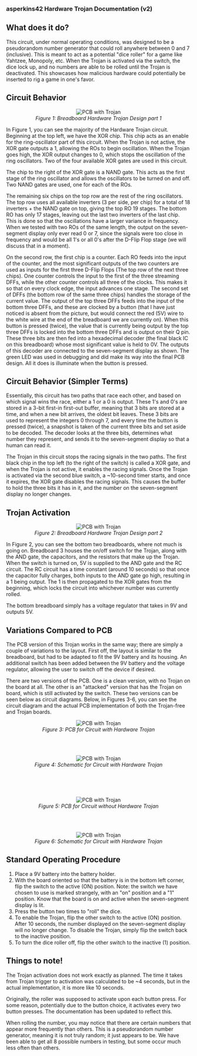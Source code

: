 ### asperkins42 Hardware Trojan Documentation (v2)

## What does it do?
This circuit, under normal operating conditions, was designed to be a pseudorandom number generator that could roll anywhere between 0 and 7 (inclusive). This is meant to act as a potential "dice roller" for a game like Yahtzee, Monopoly, etc. When the Trojan is activated via the switch, the dice lock up, and no numbers are able to be rolled until the Trojan is deactivated. This showcases how malicious hardware could potentially be inserted to rig a game in one's favor. 

## Circuit Behavior

<p align="center">
  <img src="images/asperkins42_hardwareTrojanImg1.jpg" alt="PCB with Trojan"/>
  <br>
  <em>Figure 1: Breadboard Hardware Trojan Design part 1</em>
</p>

In Figure 1, you can see the majority of the Hardware Trojan circuit. 
Beginning at the top left, we have the XOR chip. This chip acts as an enable for the ring-oscillator part of this circuit. When the Trojan is not active, the XOR gate outputs a 1, allowing the ROs to begin oscillation. When the Trojan goes high, the XOR output changes to 0, which stops the oscillation of the ring oscillators. Two of the four available XOR gates are used in this circuit. 

The chip to the right of the XOR gate is a NAND gate. This acts as the first stage of the ring oscillator and allows the oscillators to be turned on and off. Two NAND gates are used, one for each of the ROs. 

The remaining six chips on the top row are the rest of the ring oscillators. The top row uses all available inverters (3 per side, per chip) for a total of 18 inverters + the NAND gate on top, giving the top RO 19 stages. The bottom RO has only 17 stages, leaving out the last two inverters of the last chip. This is done so that the oscillations have a larger variance in frequency. When we tested with two ROs of the same length, the output on the seven-segment display only ever read 0 or 7, since the signals were too close in frequency and would be all 1's or all 0's after the D-Flip Flop stage (we will discuss that in a moment).

On the second row, the first chip is a counter. Each RO feeds into the input of the counter, and the most significant outputs of the two counters are used as inputs for the first three D-Flip Flops (The top row of the next three chips). One counter controls the input to the first of the three streaming DFFs, while the other counter controls all three of the clocks. This makes it so that on every clock edge, the input advances one stage. The second set of DFFs (the bottom row of the same three chips) handles the storage of the current value. The output of the top three DFFs feeds into the input of the bottom three DFFs, and these are clocked by a button (that I have just noticed is absent from the picture, but would connect the red (5V) wire to the white wire at the end of the breadboard we are currently on). When this button is pressed (twice), the value that is currently being output by the top three DFFs is locked into the bottom three DFFs and is output on their Q pin. These three bits are then fed into a hexadecimal decoder (the final black IC on this breadboard) whose most significant value is held to 0V. The outputs of this decoder are connected to the seven-segment display as shown. The green LED was used in debugging and did make its way into the final PCB design. All it does is illuminate when the button is pressed. 

## Circuit Behavior (Simpler Terms)
Essentially, this circuit has two paths that race each other, and based on which signal wins the race, either a 1 or a 0 is output. These 1's and 0's are stored in a 3-bit first-in first-out buffer, meaning that 3 bits are stored at a time, and when a new bit arrives, the oldest bit leaves. These 3 bits are used to represent the integers 0 through 7, and every time the button is pressed (twice), a snapshot is taken of the current three bits and set aside to be decoded. The decoder looks at the three bits, determines what number they represent, and sends it to the seven-segment display so that a human can read it. 

The Trojan in this circuit stops the racing signals in the two paths. The first black chip in the top left (to the right of the switch) is called a XOR gate, and when the Trojan is not active, it enables the racing signals. Once the Trojan is activated via the second blue switch, a ~10-second timer starts, and once it expires, the XOR gate disables the racing signals. This causes the buffer to hold the three bits it has in it, and the number on the seven-segment display no longer changes. 

## Trojan Activation 
<p align="center">
  <img src="images/asperkins42_hardwareTrojanImg2.jpg" alt="PCB with Trojan"/>
  <br>
  <em>Figure 2: Breadboard Hardware Trojan Design part 2</em>
</p>

In Figure 2, you can see the bottom two breadboards, where not much is going on. Breadboard 3 houses the on/off switch for the Trojan, along with the AND gate, the capacitors, and the resistors that make up the Trojan. When the switch is turned on, 5V is supplied to the AND gate and the RC circuit. The RC circuit has a time constant (around 10 seconds) so that once the capacitor fully charges, both inputs to the AND gate go high, resulting in a 1 being output. The 1 is then propagated to the XOR gates from the beginning, which locks the circuit into whichever number was currently rolled. 

The bottom breadboard simply has a voltage regulator that takes in 9V and outputs 5V. 

## Variations Compared to PCB

The PCB version of this Trojan works in the same way; there are simply a couple of variations to the layout. First off, the layout is similar to the breadboard, but had to be adapted to fit the 9V battery and its housing. An additional switch has been added between the 9V battery and the voltage regulator, allowing the user to switch off the device if desired. 

There are two versions of the PCB. One is a clean version, with no Trojan on the board at all. The other is an "attacked" version that has the Trojan on board, which is still activated by the switch. These two versions can be seen below as circuit diagrams. Below, in Figures 3-6, you can see the circuit diagram and the actual PCB implementation of both the Trojan-free and Trojan boards.

<p align="center">
  <img src="images/pcb_with_trojan.jpg" alt="PCB with Trojan"/>
  <br>
  <em>Figure 3: PCB for Circuit with Hardware Trojan</em>
</p>

<br><br>

<p align="center">
  <img src="https://github.com/user-attachments/assets/e501f18c-8d8c-4568-84d2-62020a3dfbb5" alt="PCB with Trojan"/>
  <br>
  <em>Figure 4: Schematic for Circuit with Hardware Trojan</em>
</p>

<br><br><br>

<p align="center">
  <img src="images/pcb_no_trojan.jpg" alt="PCB with Trojan"/>
  <br>
  <em>Figure 5: PCB for Circuit without Hardware Trojan</em>
</p>

<br><br>

<p align="center">
  <img src="https://github.com/user-attachments/assets/09eebc1f-36c4-4ac4-921f-05c3371900c4" alt="PCB with Trojan"/>
  <br>
  <em>Figure 6: Schematic for Circuit with Hardware Trojan</em>
</p>

## Standard Operating Procedure

1. Place a 9V battery into the battery holder.
2. With the board oriented so that the battery is in the bottom left corner, flip the switch to the active (ON) position. Note: the switch we have chosen to use is marked strangely, with an "on" position and a "1" position. Know that the board is on and active when the seven-segment display is lit. 
3. Press the button two times to "roll" the dice.
4. To enable the Trojan, flip the other switch to the active (ON) position. After 10 seconds, the number displayed on the seven-segment display will no longer change. To disable the Trojan, simply flip the switch back to the inactive position.
5. To turn the dice roller off, flip the other switch to the inactive (1) position.
   

## Things to note!
The Trojan activation does not work exactly as planned. The time it takes from Trojan trigger to activation was calculated to be ~4 seconds, but in the actual implementation, it is more like 10 seconds. 

Originally, the roller was supposed to activate upon each button press. For some reason, potentially due to the button choice, it activates every two button presses. The documentation has been updated to reflect this. 

When rolling the number, you may notice that there are certain numbers that appear more frequently than others. This is a pseudorandom number generator, meaning it is not truly random; it just appears to be. We have been able to get all 8 possible numbers in testing, but some occur much less often than others. 

